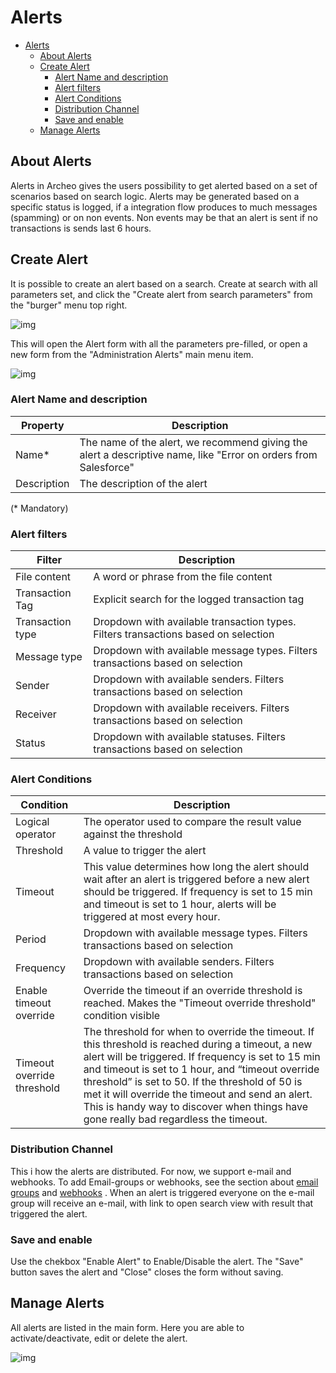
# Alerts

- [Alerts](#alerts)
  - [About Alerts](#about-alerts)
  - [Create Alert](#create-alert)
    - [Alert Name and description](#alert-name-and-description)
    - [Alert filters](#alert-filters)
    - [Alert Conditions](#alert-conditions)
    - [Distribution Channel](#distribution-channel)
    - [Save and enable](#save-and-enable)
  - [Manage Alerts](#manage-alerts)

## About Alerts

Alerts in Archeo gives the users possibility to get alerted based on a set of scenarios based on search logic. Alerts may be generated based on a specific status is logged, if a integration flow produces to much messages (spamming) or on non events. Non events may be that an alert is sent if no transactions is sends last 6 hours.

## Create Alert

It is possible to create an alert based on a search. Create at search with all parameters set, and click the "Create alert from search parameters" from the "burger" menu top right.

![img](https://archeodocstorage.blob.core.windows.net/images/Alert-CreateFromSearch.png)

This will open the Alert form with all the parameters pre-filled, or open a new form from the "Administration Alerts" main menu item.

![img](https://archeodocstorage.blob.core.windows.net/images/Alert-rules-main.png)

### Alert Name and description

| Property          | Description |
| -----------       | ----------- |
| Name*            | The name of the alert, we recommend giving the alert a descriptive name, like "Error on orders from Salesforce" |
| Description     | The description of the alert|
(* Mandatory)

### Alert filters

|Filter  |Description   |
|---------|---|
|File content |A word or phrase from the file content|
|Transaction Tag |Explicit search for the logged transaction tag|
|Transaction type |Dropdown with available transaction types. Filters transactions based on selection|
|Message type |Dropdown with available message types. Filters transactions based on selection|
|Sender  |Dropdown with available senders. Filters transactions based on selection|
|Receiver  |Dropdown with available receivers. Filters transactions based on selection|
|Status  |Dropdown with available statuses. Filters transactions based on selection|

### Alert Conditions

|Condition  |Description   |
|---------|---|
|Logical operator |The operator used to compare the result value against the threshold|
|Threshold |A value to trigger the alert|
|Timeout |This value determines how long the alert should wait after an alert is triggered before a new alert should be triggered. If frequency is set to 15 min and timeout is set to 1 hour, alerts will be triggered at most every hour.|
|Period |Dropdown with available message types. Filters transactions based on selection|
|Frequency  |Dropdown with available senders. Filters transactions based on selection|
|Enable timeout override|Override the timeout if an override threshold is reached. Makes the "Timeout override threshold" condition visible |
|Timeout override threshold|The threshold for when to override the timeout. If this threshold is reached during a timeout, a new alert will be triggered. If frequency is set to 15 min and timeout is set to 1 hour, and “timeout override threshold” is set to 50. If the threshold of 50 is met it will override the timeout and send an alert. This is handy way to discover when things have gone really bad regardless the timeout.|

### Distribution Channel

This i how the alerts are distributed. For now, we support e-mail and webhooks. To add Email-groups or webhooks, see the section about [email groups](../Archeo%20Portal/Distibution%20Channels/Email%20groups.md) and [webhooks](../Archeo%20Portal/Distibution%20Channels/webhooks.md) . When an alert is triggered everyone on the e-mail group will receive an e-mail, with link to open search view with result that triggered the alert.


### Save and enable

Use the chekbox "Enable Alert" to Enable/Disable the alert. The "Save" button saves the alert and "Close" closes the form without saving.

## Manage Alerts

All alerts are listed in the main form. Here you are able to activate/deactivate, edit or delete the alert.

![img](https://archeodocstorage.blob.core.windows.net/images/Alert-Manage.png)



